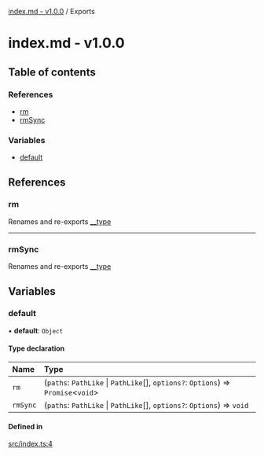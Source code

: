 [index.md - v1.0.0](README.md) / Exports

# index.md - v1.0.0

## Table of contents

### References

- [rm](modules.md#rm)
- [rmSync](modules.md#rmsync)

### Variables

- [default](modules.md#default)

## References

### rm

Renames and re-exports [\_\_type](modules.md#__type)

---

### rmSync

Renames and re-exports [\_\_type](modules.md#__type)

## Variables

### default

• **default**: `Object`

#### Type declaration

| Name     | Type                                                                               |
| :------- | :--------------------------------------------------------------------------------- |
| `rm`     | (`paths`: `PathLike` \| `PathLike`[], `options?`: `Options`) => `Promise`<`void`\> |
| `rmSync` | (`paths`: `PathLike` \| `PathLike`[], `options?`: `Options`) => `void`             |

#### Defined in

[src/index.ts:4](https://github.com/saqqdy/rm-all/blob/a2090ad/src/index.ts#L4)
